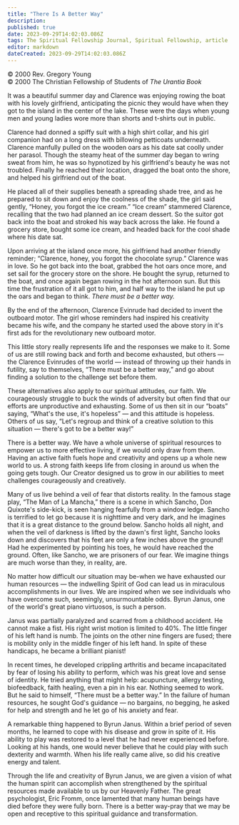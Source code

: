 ```yaml
---
title: "There Is A Better Way"
description: 
published: true
date: 2023-09-29T14:02:03.086Z
tags: The Spiritual Fellowship Journal, Spiritual Fellowship, article
editor: markdown
dateCreated: 2023-09-29T14:02:03.086Z
---
```


<p class="v-card v-sheet theme--light gray lighten-3 px-2">© 2000 Rev. Gregory Young<br>© 2000 The Christian Fellowship of Students of <i>The Urantia Book</i></p>

It was a beautiful summer day and Clarence was enjoying rowing the boat with his lovely girlfriend, anticipating the picnic they would have when they got to the island in the center of the lake. These were the days when young men and young ladies wore more than shorts and t-shirts out in public.

Clarence had donned a spiffy suit with a high shirt collar, and his girl companion had on a long dress with billowing petticoats underneath. Clarence manfully pulled on the wooden oars as his date sat coolly under her parasol. Though the steamy heat of the summer day began to wring sweat from him, he was so hypnotized by his girlfriend's beauty he was not troubled. Finally he reached their location, dragged the boat onto the shore, and helped his girlfriend out of the boat.

He placed all of their supplies beneath a spreading shade tree, and as he prepared to sit down and enjoy the coolness of the shade, the girl said gently, “Honey, you forgot the ice cream.” “Ice cream” stammered Clarence, recalling that the two had planned an ice cream dessert. So the suitor got back into the boat and stroked his way back across the lake. He found a grocery store, bought some ice cream, and headed back for the cool shade where his date sat.

Upon arriving at the island once more, his girlfriend had another friendly reminder; “Clarence, honey, you forgot the chocolate syrup.” Clarence was in love. So he got back into the boat, grabbed the hot oars once more, and set sail for the grocery store on the shore. He bought the syrup, returned to the boat, and once again began rowing in the hot afternoon sun. But this time the frustration of it all got to him, and half way to the island he put up the oars and began to think. _There must be a better way._

By the end of the afternoon, Clarence Evinrude had decided to invent the outboard motor. The girl whose reminders had inspired his creativity became his wife, and the company he started used the above story in it's first ads for the revolutionary new outboard motor.

This little story really represents life and the responses we make to it. Some of us are still rowing back and forth and become exhausted, but others — the Clarence Evinrudes of the world — instead of throwing up their hands in futility, say to themselves, “There must be a better way,” and go about finding a solution to the challenge set before them.

These alternatives also apply to our spiritual attitudes, our faith. We courageously struggle to buck the winds of adversity but often find that our efforts are unproductive and exhausting. Some of us then sit in our “boats” saying, “What's the use, it's hopeless” — and this attitude is hopeless. Others of us say, “Let's regroup and think of a creative solution to this situation — there's got to be a better way!”

There is a better way. We have a whole universe of spiritual resources to empower us to more effective living, if we would only draw from them. Having an active faith fuels hope and creativity and opens up a whole new world to us. A strong faith keeps life from closing in around us when the going gets tough. Our Creator designed us to grow in our abilities to meet challenges courageously and creatively.

Many of us live behind a veil of fear that distorts reality. In the famous stage play, “The Man of La Mancha,” there is a scene in which Sancho, Don Quixote's side-kick, is seen hanging fearfully from a window ledge. Sancho is terrified to let go because it is nighttime and very dark, and he imagines that it is a great distance to the ground below. Sancho holds all night, and when the veil of darkness is lifted by the dawn's first light, Sancho looks down and discovers that his feet are only a few inches above the ground! Had he experimented by pointing his toes, he would have reached the ground. Often, like Sancho, we are prisoners of our fear. We imagine things are much worse than they, in reality, are.

No matter how difficult our situation may be-when we have exhausted our human resources — the indwelling Spirit of God can lead us in miraculous accomplishments in our lives. We are inspired when we see individuals who have overcome such, seemingly, unsurmountable odds. Byrun Janus, one of the world's great piano virtuosos, is such a person.

Janus was partially paralyzed and scarred from a childhood accident. He cannot make a fist. His right wrist motion is limited to 40%. The little finger of his left hand is numb. The joints on the other nine fingers are fused; there is mobility only in the middle finger of his left hand. In spite of these handicaps, he became a brilliant pianist!

In recent times, he developed crippling arthritis and became incapacitated by fear of losing his ability to perform, which was his great love and sense of identity. He tried anything that might help: acupuncture, allergy testing, biofeedback, faith healing, even a pin in his ear. Nothing seemed to work. But he said to himself, “There must be a better way.” In the failure of human resources, he sought God's guidance — no bargains, no begging, he asked for help and strength and he let go of his anxiety and fear.

A remarkable thing happened to Byrun Janus. Within a brief period of seven months, he learned to cope with his disease and grow in spite of it. His ability to play was restored to a level that he had never experienced before. Looking at his hands, one would never believe that he could play with such dexterity and warmth. When his life really came alive, so did his creative energy and talent.

Through the life and creativity of Byrun Janus, we are given a vision of what the human spirit can accomplish when strengthened by the spiritual resources made available to us by our Heavenly Father. The great psychologist, Eric Fromm, once lamented that many human beings have died before they were fully born. There is a better way-pray that we may be open and receptive to this spiritual guidance and transformation.